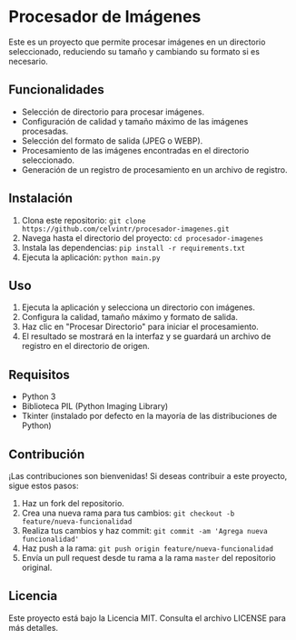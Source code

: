 # Procesador de Imágenes

Este es un proyecto que permite procesar imágenes en un directorio seleccionado, reduciendo su tamaño y cambiando su formato si es necesario.

## Funcionalidades

- Selección de directorio para procesar imágenes.
- Configuración de calidad y tamaño máximo de las imágenes procesadas.
- Selección del formato de salida (JPEG o WEBP).
- Procesamiento de las imágenes encontradas en el directorio seleccionado.
- Generación de un registro de procesamiento en un archivo de registro.

## Instalación

1. Clona este repositorio: `git clone https://github.com/celvintr/procesador-imagenes.git`
2. Navega hasta el directorio del proyecto: `cd procesador-imagenes`
3. Instala las dependencias: `pip install -r requirements.txt`
4. Ejecuta la aplicación: `python main.py`

## Uso

1. Ejecuta la aplicación y selecciona un directorio con imágenes.
2. Configura la calidad, tamaño máximo y formato de salida.
3. Haz clic en "Procesar Directorio" para iniciar el procesamiento.
4. El resultado se mostrará en la interfaz y se guardará un archivo de registro en el directorio de origen.

## Requisitos

- Python 3
- Biblioteca PIL (Python Imaging Library)
- Tkinter (instalado por defecto en la mayoría de las distribuciones de Python)

## Contribución

¡Las contribuciones son bienvenidas! Si deseas contribuir a este proyecto, sigue estos pasos:

1. Haz un fork del repositorio.
2. Crea una nueva rama para tus cambios: `git checkout -b feature/nueva-funcionalidad`
3. Realiza tus cambios y haz commit: `git commit -am 'Agrega nueva funcionalidad'`
4. Haz push a la rama: `git push origin feature/nueva-funcionalidad`
5. Envía un pull request desde tu rama a la rama `master` del repositorio original.

## Licencia

Este proyecto está bajo la Licencia MIT. Consulta el archivo LICENSE para más detalles.
